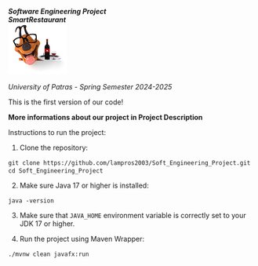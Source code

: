 ***Software Engineering Project***  
***SmartRestaurant***  
![Smart Restaurant Logo](src/main/resources/images/LOGO.png)  

*University of Patras - Spring Semester 2024-2025*  

This is the first version of our code!  

**More informations about our project in Project Description**  

Instructions to run the project:
1) Clone the repository:  
```
git clone https://github.com/lampros2003/Soft_Engineering_Project.git
cd Soft_Engineering_Project
```
2) Make sure Java 17 or higher is installed:  
```
java -version
```
3) Make sure that ```JAVA_HOME``` environment variable is correctly set to your JDK 17 or higher.


4) Run the project using Maven Wrapper:
```
./mvnw clean javafx:run
```
